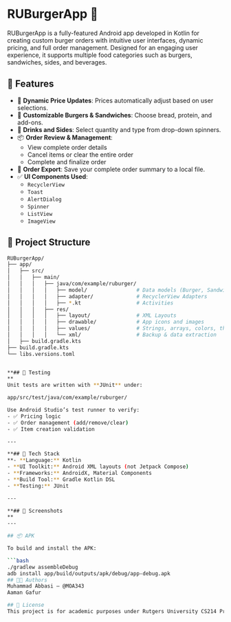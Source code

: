 # RUBurgerApp 🍔

RUBurgerApp is a fully-featured Android app developed in Kotlin for creating custom burger orders with intuitive user interfaces, dynamic pricing, and full order management. Designed for an engaging user experience, it supports multiple food categories such as burgers, sandwiches, sides, and beverages.

## 📱 Features

- 🧾 **Dynamic Price Updates**: Prices automatically adjust based on user selections.
- 🍔 **Customizable Burgers & Sandwiches**: Choose bread, protein, and add-ons.
- 🧃 **Drinks and Sides**: Select quantity and type from drop-down spinners.
- 📦 **Order Review & Management**:
  - View complete order details
  - Cancel items or clear the entire order
  - Complete and finalize order
- 💾 **Order Export**: Save your complete order summary to a local file.
- ✅ **UI Components Used**:
  - `RecyclerView`
  - `Toast`
  - `AlertDialog`
  - `Spinner`
  - `ListView`
  - `ImageView`

## 📂 Project Structure

```bash
RUBurgerApp/
├── app/
│   ├── src/
│   │   ├── main/
│   │   │   ├── java/com/example/ruburger/
│   │   │   │   ├── model/                # Data models (Burger, Sandwich, etc.)
│   │   │   │   ├── adapter/              # RecyclerView Adapters
│   │   │   │   ├── *.kt                  # Activities
│   │   │   ├── res/
│   │   │   │   ├── layout/               # XML Layouts
│   │   │   │   ├── drawable/             # App icons and images
│   │   │   │   ├── values/               # Strings, arrays, colors, themes
│   │   │   │   └── xml/                  # Backup & data extraction
│   ├── build.gradle.kts
├── build.gradle.kts
└── libs.versions.toml


**## 🧪 Testing
**
Unit tests are written with **JUnit** under:

app/src/test/java/com/example/ruburger/

Use Android Studio’s test runner to verify:
- ✅ Pricing logic  
- ✅ Order management (add/remove/clear)  
- ✅ Item creation validation  

---

**## 🧰 Tech Stack
**- **Language:** Kotlin  
- **UI Toolkit:** Android XML layouts (not Jetpack Compose)  
- **Frameworks:** AndroidX, Material Components  
- **Build Tool:** Gradle Kotlin DSL  
- **Testing:** JUnit  

---

**## 📸 Screenshots
**
---

## 📦 APK

To build and install the APK:

```bash
./gradlew assembleDebug
adb install app/build/outputs/apk/debug/app-debug.apk
## 🧑‍💻 Authors
Muhammad Abbasi – @MOA343
Aaman Gafur

## 📄 License
This project is for academic purposes under Rutgers University CS214 Project 5.
